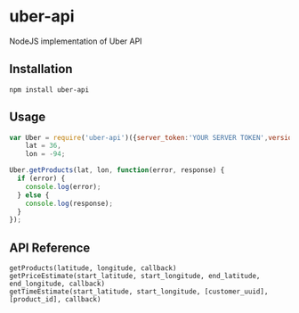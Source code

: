 uber-api
====

NodeJS implementation of Uber API

## Installation
```
npm install uber-api
```

## Usage
```javascript
var Uber = require('uber-api')({server_token:'YOUR SERVER TOKEN',version:'v1'}),
    lat = 36,
    lon = -94;

Uber.getProducts(lat, lon, function(error, response) {
  if (error) {
    console.log(error);
  } else {
    console.log(response);
  }
});
```

## API Reference
```
getProducts(latitude, longitude, callback)
getPriceEstimate(start_latitude, start_longitude, end_latitude, end_longitude, callback)
getTimeEstimate(start_latitude, start_longitude, [customer_uuid], [product_id], callback)
```


